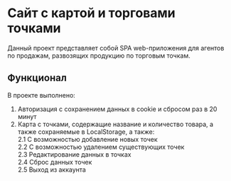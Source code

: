 # Cайт с картой и торговами точками

Данный проект представляет собой SPA web-приложения для агентов по продажам, развозящих продукцию по торговым точкам. 

## Функционал
В проекте выполнено: 
1. Авторизация с сохранением данных в cookie и сбросом раз в 20 минут
2. Карта с точками, содержащие название и количество товара, а также сохраняемые в LocalStorage, а также: \
2.1 С возможностью добавление новых точек\
2.2 C возможностью удалением существующих точек\
2.3 Редактирование данных в точках\
2.4 Сброс данных точек\
2.5 Выход из аккаунта
